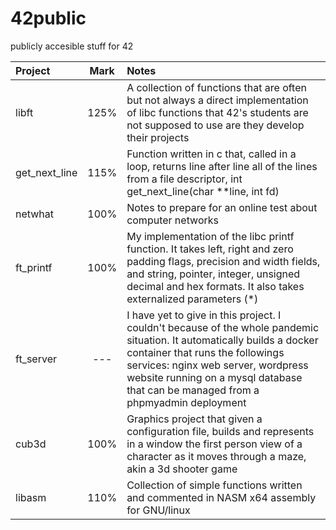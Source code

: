 # 42public
publicly accesible stuff for 42

| Project       | Mark | Notes                                                                                                                                                                                |
|:--------------|:----:|:------------------------------------------|
| libft         | 125% | A collection of functions that are often but not always a direct implementation of libc functions that 42's students are not supposed to use are they develop their projects |
| get_next_line | 115% | Function  written in c that, called in a loop, returns line after line all of the lines from a file descriptor, int get_next_line(char **line, int fd) |
| netwhat       | 100% | Notes to prepare for an online test about computer networks      |
| ft_printf     | 100% | My implementation of the libc printf function. It takes left, right and zero padding flags, precision and width fields, and string, pointer, integer, unsigned decimal and hex formats. It also takes externalized parameters (*)  |
| ft_server     | --- | I have yet to give in this project. I couldn't because of the whole pandemic situation. It automatically builds a docker container that runs the followings services: nginx web server, wordpress website running on a mysql database that can be managed from a phpmyadmin deployment |
| cub3d         | 100% |  Graphics project that given a configuration file, builds and represents in a window the first person view of a character as it moves through a maze, akin a 3d shooter game|
| libasm        | 110% | Collection of simple functions written and commented in NASM x64 assembly for GNU/linux|
